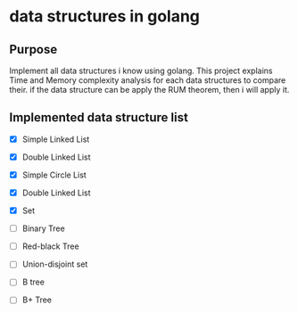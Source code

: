 # data structures in golang
## Purpose
Implement all data structures i know using golang. This project explains Time and Memory complexity analysis for each data structures to compare their.
if the data structure can be apply the RUM theorem, then i will apply it.

## Implemented data structure list
- [x] Simple Linked List
- [X] Double Linked List
- [X] Simple Circle List
- [X] Double Linked List
- [X] Set
- [ ] Binary Tree
- [ ] Red-black Tree
- [ ] Union-disjoint set
- [ ] B tree
- [ ] B+ Tree

